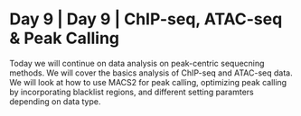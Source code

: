 # Day 9 | Day 9 | ChIP-seq, ATAC-seq & Peak Calling

Today we will continue on data analysis on peak-centric sequecning methods. We will cover the basics analysis of ChIP-seq and ATAC-seq data. We will look at how to use MACS2 for peak calling, optimizing peak calling by incorporating blacklist regions, and different setting paramters depending on data type.
